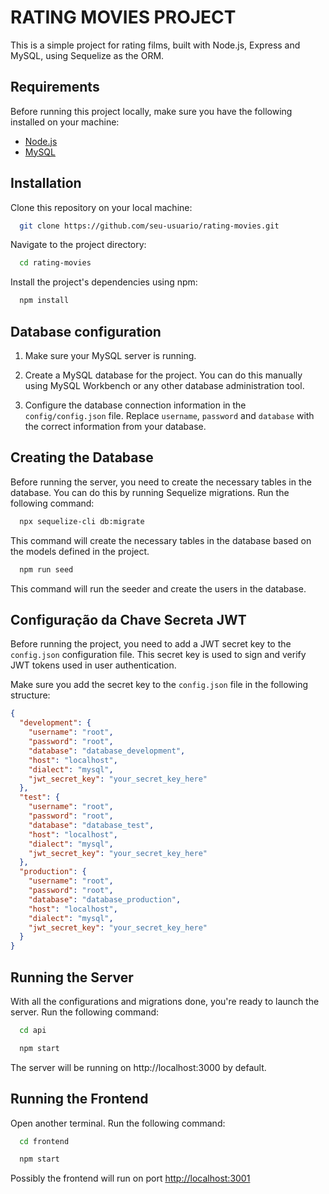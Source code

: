 # RATING MOVIES PROJECT

This is a simple project for rating films, built with Node.js, Express and MySQL, using Sequelize as the ORM.

## Requirements

Before running this project locally, make sure you have the following installed on your machine:

- [Node.js](https://nodejs.org/en)
- [MySQL](https://www.mysql.com/)

## Installation

Clone this repository on your local machine:

```bash
  git clone https://github.com/seu-usuario/rating-movies.git
```

Navigate to the project directory:

```bash
  cd rating-movies
```

Install the project's dependencies using npm:

```bash
  npm install
```

## Database configuration

1. Make sure your MySQL server is running.

2. Create a MySQL database for the project. You can do this manually using MySQL Workbench or any other database administration tool.

3. Configure the database connection information in the `config/config.json` file. Replace `username`, `password` and `database` with the correct information from your database.

## Creating the Database

Before running the server, you need to create the necessary tables in the database. You can do this by running Sequelize migrations. Run the following command:

```bash
  npx sequelize-cli db:migrate
```

This command will create the necessary tables in the database based on the models defined in the project.

```bash
  npm run seed
```

This command will run the seeder and create the users in the database.

## Configuração da Chave Secreta JWT

Before running the project, you need to add a JWT secret key to the `config.json` configuration file. This secret key is used to sign and verify JWT tokens used in user authentication.

Make sure you add the secret key to the `config.json` file in the following structure:

```json
{
  "development": {
    "username": "root",
    "password": "root",
    "database": "database_development",
    "host": "localhost",
    "dialect": "mysql",
    "jwt_secret_key": "your_secret_key_here"
  },
  "test": {
    "username": "root",
    "password": "root",
    "database": "database_test",
    "host": "localhost",
    "dialect": "mysql",
    "jwt_secret_key": "your_secret_key_here"
  },
  "production": {
    "username": "root",
    "password": "root",
    "database": "database_production",
    "host": "localhost",
    "dialect": "mysql",
    "jwt_secret_key": "your_secret_key_here"
  }
}
```

## Running the Server

With all the configurations and migrations done, you're ready to launch the server. Run the following command:

```bash
  cd api
```

```bash
  npm start
```
The server will be running on http://localhost:3000 by default.

## Running the Frontend

Open another terminal. Run the following command:

```bash
  cd frontend
```

```bash
  npm start
```

Possibly the frontend will run on port [http://localhost:3001](http://localhost:3001)